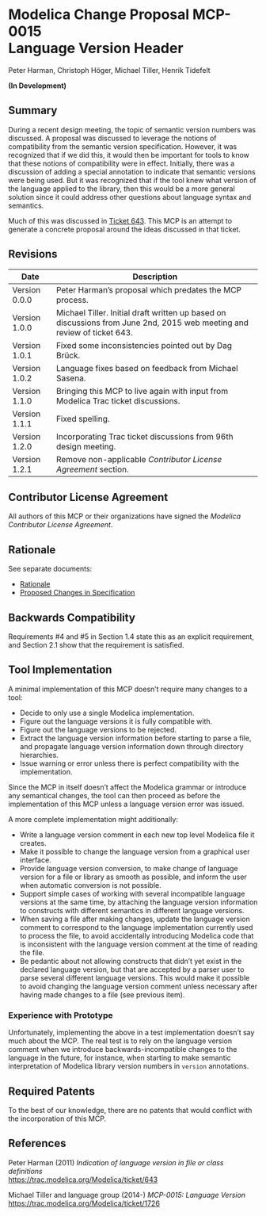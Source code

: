 # Modelica Change Proposal MCP-0015<br/>Language Version Header
Peter Harman, Christoph Höger, Michael Tiller, Henrik Tidefelt

**(In Development)**

## Summary
During a recent design meeting, the topic of semantic version numbers was discussed.  A proposal was discussed to leverage the notions of compatibility from the semantic version specification.  However, it was recognized that if we did this, it would then be important for tools to know that these notions of compatibility were in effect.  Initially, there was a discussion of adding a special annotation to indicate that semantic versions were being used.  But it was recognized that if the tool knew what version of the language applied to the library, then this would be a more general solution since it could address other questions about language syntax and semantics.

Much of this was discussed in [Ticket 643](https://trac.modelica.org/Modelica/ticket/643).  This MCP is an attempt to generate a concrete proposal around the ideas discussed in that ticket.


## Revisions
| Date | Description |
| --- | --- |
| Version 0.0.0 | Peter Harman’s proposal which predates the MCP process. |
| Version 1.0.0 | Michael Tiller.  Initial draft written up based on discussions from June 2nd, 2015 web meeting and review of ticket 643. |
| Version 1.0.1 | Fixed some inconsistencies pointed out by Dag Brück. |
| Version 1.0.2 | Language fixes based on feedback from Michael Sasena. |
| Version 1.1.0 | Bringing this MCP to live again with input from Modelica Trac ticket discussions. |
| Version 1.1.1 | Fixed spelling. |
| Version 1.2.0 | Incorporating Trac ticket discussions from 96th design meeting. |
| Version 1.2.1 | Remove non-applicable _Contributor License Agreement_ section. |

## Contributor License Agreement
All authors of this MCP or their organizations have signed the _Modelica Contributor License Agreement_.

## Rationale
See separate documents:
* [Rationale](rationmale.md)
* [Proposed Changes in Specification](spec-changes.md)

## Backwards Compatibility
Requirements #4 and #5 in Section 1.4 state this as an explicit requirement, and Section 2.1 show that the requirement is satisfied.

## Tool Implementation
A minimal implementation of this MCP doesn’t require many changes to a tool:
* Decide to only use a single Modelica implementation.
* Figure out the language versions it is fully compatible with.
* Figure out the language versions to be rejected.
* Extract the language version information before starting to parse a file, and propagate language version information down through directory hierarchies.
* Issue warning or error unless there is perfect compatibility with the implementation.

Since the MCP in itself doesn’t affect the Modelica grammar or introduce any semantical changes, the tool can then proceed as before the implementation of this MCP unless a language version error was issued.

A more complete implementation might additionally:
* Write a language version comment in each new top level Modelica file it creates.
* Make it possible to change the language version from a graphical user interface.
* Provide language version conversion, to make change of language version for a file or library as smooth as possible, and inform the user when automatic conversion is not possible.
* Support simple cases of working with several incompatible language versions at the same time, by attaching the language version information to constructs with different semantics in different language versions.
* When saving a file after making changes, update the language version comment to correspond to the language implementation currently used to process the file, to avoid accidentally introducing Modelica code that is inconsistent with the language version comment at the time of reading the file.
* Be pedantic about not allowing constructs that didn’t yet exist in the declared language version, but that are accepted by a parser user to parse several different language versions.  This would make it possible to avoid changing the language version comment unless necessary after having made changes to a file (see previous item).


### Experience with Prototype
Unfortunately, implementing the above in a test implementation doesn’t say much about the MCP.  The real test is to rely on the language version comment when we introduce backwards-incompatible changes to the language in the future, for instance, when starting to make semantic interpretation of Modelica library version numbers in `version` annotations.

## Required Patents
To the best of our knowledge, there are no patents that would conflict with the incorporation of this MCP.

## References

Peter Harman (2011) _Indication of language version in file or class definitions_<br/>
https://trac.modelica.org/Modelica/ticket/643

Michael Tiller and language group (2014-) _MCP-0015: Language Version_<br/>
https://trac.modelica.org/Modelica/ticket/1726

